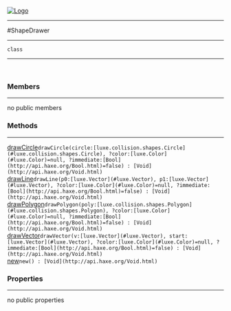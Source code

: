 
[![Logo](../../../images/logo.png)](../../../api/index.html)

---



#ShapeDrawer



---

`class`
<span class="meta">

</span>


---

&nbsp;
&nbsp;

<h3>Members</h3> <hr/>no public members

<h3>Methods</h3> <hr/><span class="method apipage">
            <a name="drawCircle"><a class="lift" href="#drawCircle">drawCircle</a></a><code class="signature apipage">drawCircle(circle:<span>[luxe.collision.shapes.Circle](#luxe.collision.shapes.Circle)</span>, ?color:<span>[luxe.Color](#luxe.Color)=null</span>, ?immediate:<span>[Bool](http://api.haxe.org/Bool.html)=false</span>) : [Void](http://api.haxe.org/Void.html)</code><br/><span class="small_desc_flat"></span>
        </span>
    <span class="method apipage">
            <a name="drawLine"><a class="lift" href="#drawLine">drawLine</a></a><code class="signature apipage">drawLine(p0:<span>[luxe.Vector](#luxe.Vector)</span>, p1:<span>[luxe.Vector](#luxe.Vector)</span>, ?color:<span>[luxe.Color](#luxe.Color)=null</span>, ?immediate:<span>[Bool](http://api.haxe.org/Bool.html)=false</span>) : [Void](http://api.haxe.org/Void.html)</code><br/><span class="small_desc_flat"></span>
        </span>
    <span class="method apipage">
            <a name="drawPolygon"><a class="lift" href="#drawPolygon">drawPolygon</a></a><code class="signature apipage">drawPolygon(poly:<span>[luxe.collision.shapes.Polygon](#luxe.collision.shapes.Polygon)</span>, ?color:<span>[luxe.Color](#luxe.Color)=null</span>, ?immediate:<span>[Bool](http://api.haxe.org/Bool.html)=false</span>) : [Void](http://api.haxe.org/Void.html)</code><br/><span class="small_desc_flat"></span>
        </span>
    <span class="method apipage">
            <a name="drawVector"><a class="lift" href="#drawVector">drawVector</a></a><code class="signature apipage">drawVector(v:<span>[luxe.Vector](#luxe.Vector)</span>, start:<span>[luxe.Vector](#luxe.Vector)</span>, ?color:<span>[luxe.Color](#luxe.Color)=null</span>, ?immediate:<span>[Bool](http://api.haxe.org/Bool.html)=false</span>) : [Void](http://api.haxe.org/Void.html)</code><br/><span class="small_desc_flat"></span>
        </span>
    <span class="method apipage">
            <a name="new"><a class="lift" href="#new">new</a></a><code class="signature apipage">new() : [Void](http://api.haxe.org/Void.html)</code><br/><span class="small_desc_flat"></span>
        </span>
    

<h3>Properties</h3> <hr/>no public properties

&nbsp;
&nbsp;
&nbsp;